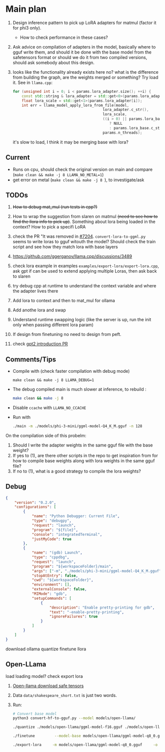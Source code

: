 # Main plan

1. Design inference pattern to pick up LoRA adapters for matmul (factor it for phi3 only). 
    - How to check performance in these cases?
2. Ask advice on compilation of adapters in the model, basically where to gguf write them, and should it be done with the base model from the safetensors format or should we do it from two compiled versions, should ask somebody about this design.

3. looks like the functionality already exists here no? what is the difference from building the graph, are the weights merged or something? Try load it. See in `llama.cpp`:
    ```cpp
    for (unsigned int i = 0; i < params.lora_adapter.size(); ++i) {
        const std::string & lora_adapter = std::get<0>(params.lora_adapter[i]);
        float lora_scale = std::get<1>(params.lora_adapter[i]);
        int err = llama_model_apply_lora_from_file(model,
                                             lora_adapter.c_str(),
                                             lora_scale,
                                             ((i > 0) || params.lora_base.empty())
                                                ? NULL
                                                : params.lora_base.c_str(),
                                             params.n_threads);
    ```
    it's slow to load, I think it may be merging base with lora?


## Current

- Runs on cpu, should check the original version on main and compare (`make clean && make -j 8 LLAMA_NO_METAL=1`)
- get error on metal (`make clean && make -j 8 `), to investigate/ask

## TODOs

1. ~~How to debug mat_mul (run tests in cpp?)~~
2. How to wrap the suggestion from slaren on matmul ~~(need to see how to find the llora info to pick up)~~. Something about lora being loaded in the context? How to pick a specifi LoRA
3. check the PR "It was removed in [#7204](https://github.com/ggerganov/llama.cpp/pull/7204). `convert-lora-to-ggml.py` seems to write  loras to gguf witouth the model? Should check the train script and see how they match lora with base layers
4. https://github.com/ggerganov/llama.cpp/discussions/3489
5. check lora example in examples `examples/export-lora/export-lora.cpp`, ask gpt if can be used to extend applying multiple Loras, then ask back to slaren
6. try debug cpp at runtime to understand the context variable and where the adapter lives there


1. Add lora to context and then to mat_mul for ollama
2. Add anothe lora and swap
3. Understand runtime swapping logic (like the server is up, run the init only when passing different lora param)
4. If design from finetuning no need to design from peft.
5. check [gpt2 introduction PR](https://github.com/ggerganov/llama.cpp/commit/ea5497df5d138c83b2b0ca70aefdc4b1175c1001)


## Comments/Tips

- Compile with (check faster compilation with debug mode)
    ```
    make clean && make -j 8 LLAMA_DEBUG=1
    ```

- The debug compiled main is much slower at inference, to rebuild
:
    ```bash
    make clean && make -j 8
    ```

- Disable `ccache` with `LLAMA_NO_CCACHE`

- Run with
    ```bash
    ./main -m ./models/phi-3-mini/ggml-model-Q4_K_M.gguf -n 128
    ```


On the compilation side of this probelm:
1. Should I write the adapter weights in the same gguf file with the base weight? 
2. If yes to (1), are there other scripts in the repo to get inspiration from for how to compile base weights along with lora weights in the same gguf file?
3. If no to (1), what is a good strategy to compile the lora weights?


## Debug

```json
{
    "version": "0.2.0",
    "configurations": [
        {
            "name": "Python Debugger: Current File",
            "type": "debugpy",
            "request": "launch",
            "program": "${file}",
            "console": "integratedTerminal",
            "justMyCode": true
        },
        {
            "name": "(gdb) Launch",
            "type": "cppdbg",
            "request": "launch",
            "program": "${workspaceFolder}/main",
            "args": ["-m", "./models/phi-3-mini/ggml-model-Q4_K_M.gguf", "-n", "128"],
            "stopAtEntry": false,
            "cwd": "${workspaceFolder}",
            "environment": [],
            "externalConsole": false,
            "MIMode": "gdb",
            "setupCommands": [
                {
                    "description": "Enable pretty-printing for gdb",
                    "text": "-enable-pretty-printing",
                    "ignoreFailures": true
                }
            ]
        }
    ]
}
```


download ollama
quantize
finetune llora

## Open-LLama

load loading model? check export lora

1. [Open-llama download safe tensors](https://huggingface.co/openlm-research/open_llama_3b_v2/tree/main)

2. Data `data/shakespeare_short.txt` is just two words.

3. Run:
    ```bash
    # Convert base model
    python3 convert-hf-to-gguf.py --model models/open-llama/

    ./quantize ./models/open-llama/ggml-model-f16.gguf ./models/open-llama/ggml-model-q8_0.gguf Q8_0
    
    ./finetune         --model-base models/open-llama/ggml-model-q8_0.gguf         --checkpoint-in  models/open-llama/chk-lora-ggml-model-q8_0-shakespeare-LATEST.gguf         --checkpoint-out models/open-llama/chk-lora-ggml-model-q8_0-shakespeare-ITERATION.gguf         --lora-out models/open-llama/lora-ggml-model-q8_0-shakespeare-ITERATION.bin         --train-data "data/shakespeare_short.txt"         --save-every 1         --threads 1 --adam-iter 1 --batch 1 --ctx 16         --use-checkpointing
    
    ./export-lora     -m models/open-llama/ggml-model-q8_0.gguf     -o models/open-llama/ggml-model-q8_0-english2tokipona-chat.gguf     -l models/open-llama/lora-ggml-model-q8_0-shakespeare-LATEST.bin

    ```